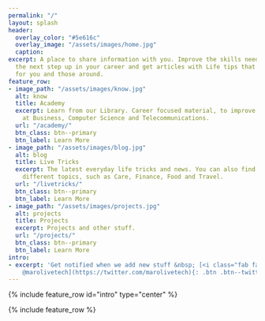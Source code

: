 ```yaml
---
permalink: "/"
layout: splash
header:
  overlay_color: "#5e616c"
  overlay_image: "/assets/images/home.jpg"
  caption: 
excerpt: A place to share information with you. Improve the skills needed for making
  the next step up in your career and get articles with Life tips that improves life
  for you and those around.
feature_row:
- image_path: "/assets/images/know.jpg"
  alt: know
  title: Academy
  excerpt: Learn from our Library. Career focused material, to improve your skills
    at Business, Computer Science and Telecommunications.
  url: "/academy/"
  btn_class: btn--primary
  btn_label: Learn More
- image_path: "/assets/images/blog.jpg"
  alt: blog
  title: Live Tricks
  excerpt: The latest everyday life tricks and news. You can also find guides about
    different topics, such as Care, Finance, Food and Travel.
  url: "/livetricks/"
  btn_class: btn--primary
  btn_label: Learn More
- image_path: "/assets/images/projects.jpg"
  alt: projects
  title: Projects
  excerpt: Projects and other stuff.
  url: "/projects/"
  btn_class: btn--primary
  btn_label: Learn More
intro:
- excerpt: 'Get notified when we add new stuff &nbsp; [<i class="fab fa-twitter"></i>
    @marolivetech](https://twitter.com/marolivetech){: .btn .btn--twitter}'
---
```


{% include feature_row id="intro" type="center" %}

{% include feature_row %}
